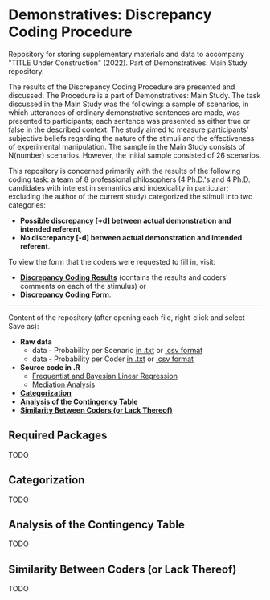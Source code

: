 # Demonstratives: Discrepancy Coding Procedure
Repository for storing supplementary materials and data to accompany "TITLE Under Construction" (2022). Part of Demonstratives: Main Study repository.

The results of the Discrepancy Coding Procedure are presented and discussed. The Procedure is a part of Demonstratives: Main Study. The task discussed in the Main Study was the following: a sample of scenarios, in which utterances of ordinary demonstrative sentences are made, was presented to participants; each sentence was presented as either true or false in the described context. The study aimed to measure participants’ subjective beliefs regarding the nature of the stimuli and the effectiveness of experimental manipulation. The sample in the Main Study consists of N(number) scenarios. However, the initial sample consisted of 26 scenarios. 

This repository is concerned primarily with the results of the following coding task: a team of 8 professional philosophers (4 Ph.D.'s and 4 Ph.D. candidates with interest in semantics and indexicality in particular; excluding the author of the current study) categorized the stimuli into two categories:
- **Possible discrepancy [+d] between actual demonstration and intended referent**,
- **No discrepancy [-d] between actual demonstration and intended referent**.

To view the form that the coders were requested to fill in, visit:
- [**Discrepancy Coding Results**](https://github.com/DominikDziedzic/DemonstrativesDiscrepancyCoding/blob/main/Discrepancy%20Coding%20Results.pdf) (contains the results and coders' comments on each of the stimulus) or
- [**Discrepancy Coding Form**](https://github.com/DominikDziedzic/DemonstrativesDiscrepancyCoding/blob/main/Discrepancy%20Coding%20FormCLEAN.pdf).

 ---

Content of the repository (after opening each file, right-click and select Save as):
- **Raw data** 
  - data - Probability per Scenario [in .txt](https://raw.githubusercontent.com/DominikDziedzic/PilotStudySampling/main/data.txt) or [.csv format]() 
  - data - Probability per Coder [in .txt]() or [.csv format](https://raw.githubusercontent.com/DominikDziedzic/PilotStudySampling/main/data.csv)
- **Source code in .R**
  - [Frequentist and Bayesian Linear Regression](https://raw.githubusercontent.com/DominikDziedzic/PilotStudySampling/main/Analysis%2C%20Frequentist%20and%20Bayesian%20Linear%20Regression.R)
  - [Mediation Analysis](https://raw.githubusercontent.com/DominikDziedzic/PilotStudySampling/main/Analysis%2C%20Mediation.R)
- [**Categorization**](https://github.com/DominikDziedzic/DemonstrativesDiscrepancyCoding/blob/main/README.md#categorization)
- [**Analysis of the Contingency Table**](https://github.com/DominikDziedzic/DemonstrativesDiscrepancyCoding#analysis-of-the-contingency-table)
- [**Similarity Between Coders (or Lack Thereof)**](https://github.com/DominikDziedzic/DemonstrativesDiscrepancyCoding#similarity-between-coders-or-lack-thereof)

## Required Packages

TODO

## Categorization

TODO

## Analysis of the Contingency Table

TODO

## Similarity Between Coders (or Lack Thereof)

TODO
